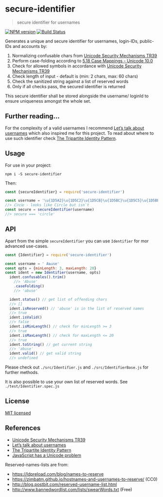 # secure-identifier

> secure identifier for usernames

[![NPM version](https://badge.fury.io/js/secure-identifier.svg)](https://www.npmjs.com/package/secure-identifier/)
[![Build Status](https://secure.travis-ci.org/commenthol/secure-identifier.svg?branch=master)](https://travis-ci.org/commenthol/secure-identifier)

Generates a unique and secure identifier for usernames, login-IDs, public-IDs and accounts by:

1. Normalizing confusable chars from [Unicode Security Mechanisms TR39][]
2. Perform case-folding according to [5.18 Case Mappings - Unicode 10.0](http://www.unicode.org/versions/Unicode10.0.0/ch05.pdf)
3. Check for allowed symbols in accordance with [Unicode Security Mechanisms TR39][]
4. Check length of input - default is (min: 2 chars, max: 60 chars)
5. Check the sanitized string against a list of reserved words
6. Only if all checks pass, the secured identifier is returned

This secure identifier shall be stored alongside the username/ loginId to ensure uniqueness amongst the whole set.

## Further reading...

For the complexity of a valid usernames I recommend [Let’s talk about usernames][] which also inspired me for this project.
To read about where to use such identifier check [The Tripartite Identity Pattern][].

## Usage

For use in your project:

```
npm i -S secure-identifier
```

Then:

```js
const {secureIdentifier} = require('secure-identifier')

const username = '\u{1D5A2}\u{1D5C2}\u{1D5CB}\u{1D5BC}\u{1D5C5}\u{1D5BE}'
//> 𝖢𝗂𝗋𝖼𝗅𝖾 - looks like Circle but isn`t
const secure = secureIdentifier(username)
//> secure === 'circle'
```

## API

Apart from the simple `secureIdentifier` you can use `Identifier` for mor advanced use-cases.

```js
const {Identifier} = require('secure-identifier')

const username = ' Аᖯ𝗎𝗌е'
const opts = {minLength: 3, maxLength: 20}
const ident = new Identifier(username, opts)
  ident.confusables().trim()
    //> 'Abuse'
    .caseFolding()
    //> 'abuse'

  ident.status() // get list of offending chars
  //> []
  ident.isReserved() // 'abuse' is in the list of reserved names
  //> true
  ident.isValid()
  //> false
  ident.isMinLength() // check for minLength >= 3
  //> true
  ident.isMaxLength() // check for maxLength <= 20
  //> true
  ident.toString() // get current string
  //> 'abuse'
  ident.valid() // get valid string
  //> undefined
```

Please check out `./src/Identifier.js` and `./src/IdentifierBase.js` for further methods.

It is also possible to use your own list of reserved words. See `./test/Identifier.spec.js`

## License

[MIT licensed](./LICENSE.md)

## References

- [Unicode Security Mechanisms TR39][]
- [Let’s talk about usernames][]
- [The Tripartite Identity Pattern][]
- [JavaScript has a Unicode problem][]

Reserved-names-lists are from:

- https://ldpreload.com/blog/names-to-reserve
-  https://zimbatm.github.io/hostnames-and-usernames-to-reserve/ (CC0)
- http://blog.postbit.com/reserved-username-list.html
- http://www.bannedwordlist.com/lists/swearWords.txt (Free)

[Unicode Security Mechanisms TR39]: https://www.unicode.org/reports/tr39/
[Let’s talk about usernames]: https://www.b-list.org/weblog/2018/feb/11/usernames/
[The Tripartite Identity Pattern]: http://habitatchronicles.com/2008/10/the-tripartite-identity-pattern/
[JavaScript has a Unicode problem]: https://mathiasbynens.be/notes/javascript-unicode
